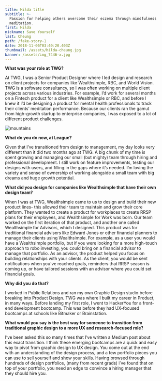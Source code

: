 ```yaml
---
title: Hilda title
subtitle: >-
  Passion for helping others overcome their eczema through mindfulness and
  meditation. 
first: Hilda
nickname: Save Yourself
last: Cheung
path: /fake-story-1
date: 2018-11-06T03:40:20.403Z
thumbnail: /assets/hilda-cheung.jpg
banner: /assets/img_7446-x.jpg
---
```

**What was your role at TWG?**

At TWG, I was a Senior Product Designer where I led design and research on client projects for companies like Wealthsimple, RBC, and World Vision. TWG is a software consultancy, so I was often working on multiple client projects across various industries. For example, I’d work for several months on a Fintech product for a client like Wealthsimple or RBC, and before I knew it I’d be designing a product for mental health professionals to track their clients’ meditation performance. Because our clients ran the gamut from high-growth startup to enterprise companies, I was exposed to a lot of different product challenges.

![mountains](/assets/screen-shot-2018-10-13-at-18.05.53.jpg)

**What do you do now, at League?**

Given that I’ve transitioned from design to management, my day looks very different than it did two months ago at TWG. A big chunk of my time is spent growing and managing our small (but mighty) team through hiring and professional development. I still work on feature improvements, testing our designs with users, and filling in the gaps where it’s needed. I’m loving the variety and sense of ownership of working alongside a small team with big dreams and huge growth potential.

**What did you design for companies like Wealthsimple that have their own design team?**

When I was at TWG, Wealthsimple came to us to design and build their new product lines- this allowed their team to maintain and grow their core platform. They wanted to create a product for workplaces to create RRSP plans for their employees, and Wealthsimple for Work was born. Our team worked on the first iteration of that product, and another one called Wealthsimple for Advisors, which I designed. This product was for traditional financial advisors like Edward Jones or other financial planners to manage their clients using Wealthsimple. For example, as a user you would have a Wealthsimple portfolio, but if you were looking for a more high-touch approach to robo investing, you could bring on a financial advisor to manage that portfolio. As an advisor, the product helped you focus on building relationships with your clients. As the client, you would be sent notifications when you’ve reached goals, reminders that RRSP season is coming up, or have tailored sessions with an advisor where you could set financial goals.

**Why did you do that?**

I worked in Public Relations and ran my own Graphic Design studio before breaking into Product Design. TWG was where I built my career in Product, in many ways. Before landing my first role, I went to HackerYou for a front-end development bootcamp. This was before they had UX-focused bootcamps at schools like Bitmaker or Brainstation.

**What would you say is the best way for someone to transition from traditional graphic design to a more UX and research-focused role?**

I’ve been asked this so many times that I’ve written a Medium post about this exact transition. I think these emerging bootcamps are a quick and easy way to pivot from graphic design to UX design. You come out at the end with an understanding of the design process, and a few portfolio pieces you can use to sell yourself and show your skills. Having browsed through hundreds of design portfolios, (many from recent grads) I’ve found that on top of your portfolio, you need an edge to convince a hiring manager that they should hire you.
